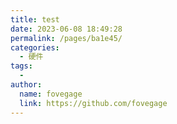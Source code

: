 ```yaml
---
title: test
date: 2023-06-08 18:49:28
permalink: /pages/ba1e45/
categories:
  - 硬件
tags:
  - 
author: 
  name: fovegage
  link: https://github.com/fovegage
---
```

